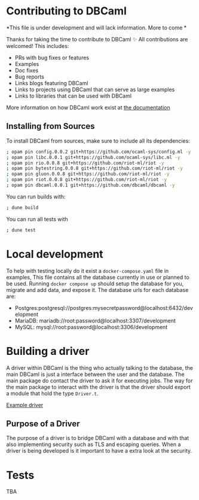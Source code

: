 # Contributing to DBCaml

*This file is under development and will lack information. More to come *

Thanks for taking the time to contribute to DBCaml ✨ All contributions are
welcomed! This includes:

* PRs with bug fixes or features
* Examples
* Doc fixes
* Bug reports
* Links blogs featuring DBCaml
* Links to projects using DBCaml that can serve as large examples
* Links to libraries that can be used with DBCaml

More information on how DBCaml work exist at [the documentation](https://dbca.ml)

## Installing from Sources

To install DBCaml from sources, make sure to include all its dependencies:

```sh
; opam pin config.0.0.2 git+https://github.com/ocaml-sys/config.ml -y
; opam pin libc.0.0.1 git+https://github.com/ocaml-sys/libc.ml -y
; opam pin rio.0.0.8 git+https://github.com/riot-ml/riot -y
; opam pin bytestring.0.0.8 git+https://github.com/riot-ml/riot -y
; opam pin gluon.0.0.8 git+https://github.com/riot-ml/riot -y
; opam pin riot.0.0.8 git+https://github.com/riot-ml/riot -y
; opam pin dbcaml.0.0.1 git+https://github.com/dbcaml/dbcaml -y
```

You can run builds with:

```sh
; dune build
```

You can run all tests with

```sh
; dune test
```

# Local development

To help with testing locally do it exist a `docker-compose.yaml` file in examples, This file contains all the database currently in use or planned to be used. 
Running  `docker compose up` should setup the database for you, migrate and add data, and expose it. The database urls for each database are:

- Postgres:postgresql://postgres:mysecretpassword@localhost:6432/development
- MariaDB: mariadb://root:password@localhost:3307/development 
- MySQL: mysql://root:password@localhost:3306/development

# Building a driver

A driver within DBCaml is the thing who actually talking to the database, the main DBCaml is just a interface between the user and the database. The main package do contact the driver to ask it for executing jobs.
The way for the main package to interact with the driver is that the driver should export a module that hold the type `Driver.t`. 

[Example driver](./dbcaml_driver_postgres)

## Purpose of a Driver

The purpose of a driver is to bridge DBCaml with a database and with that also implementing security such as TLS and escaping queries.
When a driver is being developed is it important to have a extra look at the security.

# Tests
TBA

